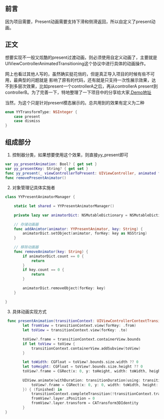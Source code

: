 
## 前言

因为项目需要，Present动画需要支持下滑和侧滑返回，所以自定义了present动画。

## 正文

想要实现不一般又炫酷的present过渡动画，则必须使用自定义动画了，主要就是  UIViewControllerAnimatedTransitioning这个协议中进行具体的动画操作。

网上也看过其他人写的，虽然确实挺花俏的，但是真正导入项目的时候有些不可用，最典型的问题就是 影响了原有的代码，还有就是只支持一次性展示效果，达不到多层次效果，比如present一个controllerA之后，再从controllerA present到controllerB。为了完善一下，特地整理了一下项目中的分享给大家,[Demo地址](https://github.com/mumuwanglin/YYPullDownGesture)

当然，为这个只是针对present模态展示的。总共用到的效果有定义为二种

``` swift 
enum YYTransformType: NSInteger {
    case present
    case dismiss
}
````

## 组成部分

1. 控制器分类，如果想要使用这个效果，则直接yy_present即可
``` swift
var yy_presentAnimation: Bool? { get set }
var yy_presentKey: String? { get set }
func yy_present(_ viewControllerToPresent: UIViewController, animated flag: Bool, completion: (() -> Void)?);
func removePresentAnimator()
```
2. 对象管理记具体实施者
``` swift
class YYPresentAnimatorManager {
    
    static let shared = YYPresentAnimatorManager()
    
    private lazy var animatorDict: NSMutableDictionary = NSMutableDictionary()
    
    // 存储动画器
    func addAnimtor(animator: YYPresentAnimator, key: String) {
        animatorDict.setObject(animator, forKey: key as NSString)
    }
    
    // 移除动画器
    func removeAnimator(key: String) {
        if animatorDict.count == 0 {
            return
        }
        if key.count == 0 {
            return
        }
        
        animatorDict.removeObject(forKey: key)
    }
    
}
```
3. 具体动画实现方式

``` swift
 func presentAnimation(transitionContext: UIViewControllerContextTransitioning) {
        let fromView = transitionContext.view(forKey: .from)
        let toView = transitionContext.view(forKey: .to)
        
        toView?.frame = transitionContext.containerView.bounds
        if let toView = toView {
            transitionContext.containerView.addSubview(toView)
        }
        
        let toWidth: CGFloat = toView?.bounds.size.width ?? 0
        let toHeight: CGFloat = toView?.bounds.size.height ?? 0
        toView?.frame = CGRect(x: 0, y: toHeight, width: toWidth, height: toHeight)
                
        UIView.animate(withDuration: transitionDuration(using: transitionContext), animations: {
            toView?.frame = CGRect(x: 0, y: 0, width: toWidth, height: toHeight)
        }) { (finished) in
            transitionContext.completeTransition(!transitionContext.transitionWasCancelled)
            fromView?.layer.zPosition = 0
            fromView?.layer.transform = CATransform3DIdentity
        }
}
```
